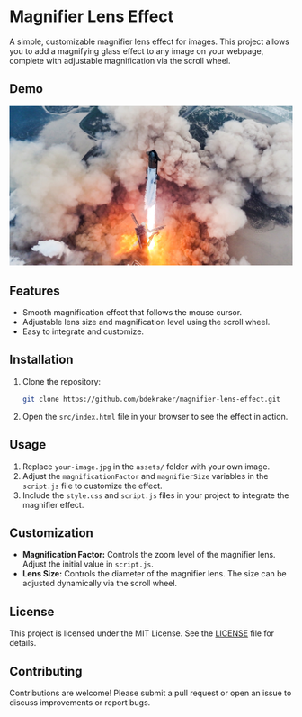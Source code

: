 # Magnifier Lens Effect

A simple, customizable magnifier lens effect for images. This project allows you to add a magnifying glass effect to any image on your webpage, complete with adjustable magnification via the scroll wheel.

## Demo

![Magnifier Lens Effect Demo](assets/your-image.jpg)

## Features

- Smooth magnification effect that follows the mouse cursor.
- Adjustable lens size and magnification level using the scroll wheel.
- Easy to integrate and customize.

## Installation

1. Clone the repository:

    ```bash
    git clone https://github.com/bdekraker/magnifier-lens-effect.git
    ```

2. Open the `src/index.html` file in your browser to see the effect in action.

## Usage

1. Replace `your-image.jpg` in the `assets/` folder with your own image.
2. Adjust the `magnificationFactor` and `magnifierSize` variables in the `script.js` file to customize the effect.
3. Include the `style.css` and `script.js` files in your project to integrate the magnifier effect.

## Customization

- **Magnification Factor:** Controls the zoom level of the magnifier lens. Adjust the initial value in `script.js`.
- **Lens Size:** Controls the diameter of the magnifier lens. The size can be adjusted dynamically via the scroll wheel.

## License

This project is licensed under the MIT License. See the [LICENSE](LICENSE) file for details.

## Contributing

Contributions are welcome! Please submit a pull request or open an issue to discuss improvements or report bugs.
